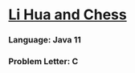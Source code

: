 # [Li Hua and Chess](https://codeforces.com/contest/1797/problem/C)

### Language: Java 11

### Problem Letter: C
